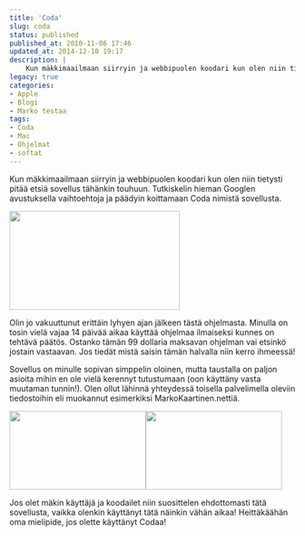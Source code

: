 ```yaml
---
title: 'Coda'
slug: coda
status: published
published_at: 2010-11-06 17:46
updated_at: 2014-12-10 19:17
description: |
    Kun mäkkimaailmaan siirryin ja webbipuolen koodari kun olen niin tietysti pitää etsiä sovellus tähänkin touhuun. Tutkiskelin hieman Googlen avustuksella vaihtoehtoja ja päädyin koittamaan Coda nimistä sovellusta. Olin jo vakuuttunut erittäin lyhyen ajan jälkeen tästä ohjelmasta. Minulla on tosin vielä vajaa 14 päivää aikaa käyttää ohjelmaa ilmaiseksi kunnes on tehtävä päätös. Ostanko tämän 99 dollaria maksavan… Jatka lukemista Coda
legacy: true
categories:
- Apple
- Blogi
- Marko testaa
tags:
- Coda
- Mac
- Ohjelmat
- softat
---
```


<p>Kun mäkkimaailmaan siirryin ja webbipuolen koodari kun olen niin tietysti pitää etsiä sovellus tähänkin touhuun. Tutkiskelin hieman Googlen avustuksella vaihtoehtoja ja päädyin koittamaan Coda nimistä sovellusta.</p>
<p><a href="https://cdn.markokaartinen.net/uploads/2010/11/Näyttökuva-2010-11-06-kohteessa-17.31.02.png"><img loading="lazy" decoding="async" class="aligncenter size-medium wp-image-1474" title="Coda - books" src="https://cdn.markokaartinen.net/uploads/2010/11/Näyttökuva-2010-11-06-kohteessa-17.31.02-300x174.png" alt="" width="300" height="174" /></a></p>
<p>Olin jo vakuuttunut erittäin lyhyen ajan jälkeen tästä ohjelmasta. Minulla on tosin vielä vajaa 14 päivää aikaa käyttää ohjelmaa ilmaiseksi kunnes on tehtävä päätös. Ostanko tämän 99 dollaria maksavan ohjelman vai etsinkö jostain vastaavan. Jos tiedät mistä saisin tämän halvalla niin kerro ihmeessä!</p>
<p>Sovellus on minulle sopivan simppelin oloinen, mutta taustalla on paljon asioita mihin en ole vielä kerennyt tutustumaan (oon käyttäny vasta muutaman tunnin!). Olen ollut lähinnä yhteydessä toisella palvelimella oleviin tiedostoihin eli muokannut esimerkiksi MarkoKaartinen.nettiä.</p>
<p><a href="https://cdn.markokaartinen.net/uploads/2010/11/Näyttökuva-2010-11-06-kohteessa-17.32.05.png"><img loading="lazy" decoding="async" class="size-medium wp-image-1476" title="MKnet - Theme index" src="https://cdn.markokaartinen.net/uploads/2010/11/Näyttökuva-2010-11-06-kohteessa-17.32.05-300x174.png" alt="" width="240" height="139" /></a><a href="https://cdn.markokaartinen.net/uploads/2010/11/Näyttökuva-2010-11-06-kohteessa-17.32.17.png"><img loading="lazy" decoding="async" class="size-medium wp-image-1477" title="MKnet - CSS" src="https://cdn.markokaartinen.net/uploads/2010/11/Näyttökuva-2010-11-06-kohteessa-17.32.17-300x174.png" alt="" width="240" height="139" /></a></p>
<p>Jos olet mäkin käyttäjä ja koodailet niin suosittelen ehdottomasti tätä sovellusta, vaikka olenkin käyttänyt tätä näinkin vähän aikaa! Heittäkäähän oma mielipide, jos olette käyttänyt Codaa!</p>
